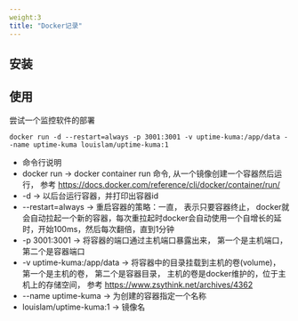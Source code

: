 ```yaml
---
weight:3
title: "Docker记录"
---
```


## 安装

## 使用

尝试一个监控软件的部署

```shell
docker run -d --restart=always -p 3001:3001 -v uptime-kuma:/app/data --name uptime-kuma louislam/uptime-kuma:1 
```

- 命令行说明
- docker run -> docker container run 命令, 从一个镜像创建一个容器然后运行， 参考 https://docs.docker.com/reference/cli/docker/container/run/
- -d -> 以后台运行容器，并打印出容器id
- --restart=always -> 重启容器的策略：一直， 表示只要容器终止， docker就会自动拉起一个新的容器，每次重拉起时docker会自动使用一个自增长的延时，开始100ms，然后每次翻倍，直到1分钟
- -p 3001:3001 -> 将容器的端口通过主机端口暴露出来， 第一个是主机端口，第二个是容器端口
- -v uptime-kuma:/app/data -> 将容器中的目录挂载到主机的卷(volume)， 第一个是主机的卷， 第二个是容器目录， 主机的卷是docker维护的，位于主机上的存储空间， 参考 https://www.zsythink.net/archives/4362
- --name uptime-kuma -> 为创建的容器指定一个名称
- louislam/uptime-kuma:1 -> 镜像名

